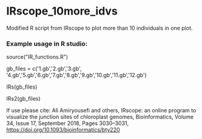 # IRscope_10more_idvs
Modified R script from IRscope to plot more than 10 individuals in one plot.

### Example usage in R studio:
source("IR_functions.R")

gb_files = c('1.gb','2.gb','3.gb',
  '4.gb','5.gb','6.gb','7.gb','8.gb','9.gb','10.gb','11.gb','12.gb')
  
IRs(gb_files)

IRs2(gb_files)


If use please cite:
  Ali Amiryousefi and others, IRscope: an online program to visualize the junction sites of chloroplast genomes, Bioinformatics, Volume 34, Issue 17, September 2018, Pages 3030–3031, https://doi.org/10.1093/bioinformatics/bty220

